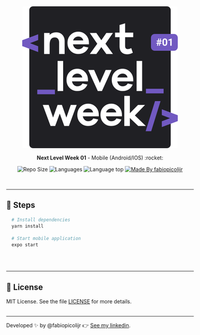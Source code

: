 <br />
<p align="center">
  <a href="https://rocketseat.com.br">
    <img alt="Next Level Week" title="Next Level Week" src="https://github.com/fabiopicolijr/nlw-01-server/blob/master/assets/logo.svg" />
  </a>
</p>
<p align="center"><b>Next Level Week 01</b> - Mobile (Android/IOS) :rocket:</p>

<p align="center">
  <img alt="Repo Size" title="Repo Size" src="https://img.shields.io/github/repo-size/fabiopicolijr/nlw-01-server?color=282A36" />
  <img alt="Languages" title="Languages" src="https://img.shields.io/github/languages/count/fabiopicolijr/nlw-01-server?color=282A36" />
  <img alt="Language top" title="Language top" title="Made By fabiopicolijr"  src="https://img.shields.io/github/languages/top/fabiopicolijr/nlw-01-server?color=282A36" />
  <a href="https://github.com/fabiopicolijr">
    <img alt="Made By fabiopicolijr" title="Made By fabiopicolijr" src="https://img.shields.io/badge/made%20by-fabiopicolijr-917ECE" alt="Made by fabiopicolijr">
  <a>
</p>
<br />

---

## :running: Steps
```bash
  # Install dependencies
  yarn install

  # Start mobile application
  expo start
```

<br />
<br />

---

## :memo: License

MIT License. See the file [LICENSE](LICENSE.md) for more details.
<br />
<br />

---

Developed :sparkles: by @fabiopicolijr :point_right: [See my linkedin](http://www.linkedin.com/in/fabiopicolijr).
